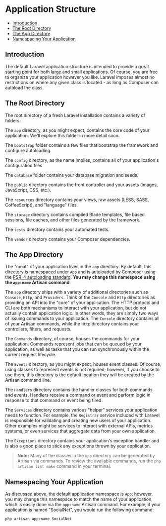 # Application Structure

- [Introduction](#introduction)
- [The Root Directory](#the-root-directory)
- [The App Directory](#the-app-directory)
- [Namespacing Your Application](#namespacing-your-application)

<a name="introduction"></a>
## Introduction

The default Laravel application structure is intended to provide a great starting point for both large and small applications. Of course, you are free to organize your application however you like. Laravel imposes almost no restrictions on where any given class is located - as long as Composer can autoload the class.

<a name="the-root-directory"></a>
## The Root Directory

The root directory of a fresh Laravel installation contains a variety of folders:

The `app` directory, as you might expect, contains the core code of your application. We'll explore this folder in more detail soon.

The `bootstrap` folder contains a few files that bootstrap the framework and configure autoloading.

The `config` directory, as the name implies, contains all of your application's configuration files.

The `database` folder contains your database migration and seeds.

The `public` directory contains the front controller and your assets (images, JavaScript, CSS, etc.).

The `resources` directory contains your views, raw assets (LESS, SASS, CoffeeScript), and "language" files.

The `storage` directory contains compiled Blade templates, file based sessions, file caches, and other files generated by the framework.

The `tests` directory contains your automated tests.

The `vendor` directory contains your Composer dependencies.

<a name="the-app-directory"></a>
## The App Directory

The "meat" of your application lives in the `app` directory. By default, this directory is namespaced under `App` and is autoloaded by Composer using the [PSR-4 autoloading standard](http://www.php-fig.org/psr/psr-4/). **You may change this namespace using the `app:name` Artisan command**.

The `app` directory ships with a variety of additional directories such as `Console`, `Http`, and `Providers`. Think of the `Console` and `Http` directories as providing an API into the "core" of your application. The HTTP protocol and CLI are both mechanisms to interact with your application, but do not actually contain application logic. In other words, they are simply two ways of issuing commands to your application. The `Console` directory contains all of your Artisan commands, while the `Http` directory contains your controllers, filters, and requests.

The `Commands` directory, of course, houses the commands for your application. Commands represent jobs that can be queued by your application, as well as tasks that you can run synchronously within the current request lifecycle.

The `Events` directory, as you might expect, houses event classes. Of course, using classes to represent events is not required; however, if you choose to use them, this directory is the default location they will be created by the Artisan command line.

The `Handlers` directory contains the handler classes for both commands and events. Handlers receive a command or event and perform logic in response to that command or event being fired.

The `Services` directory contains various "helper" services your application needs to function. For example, the `Registrar` service included with Laravel is responsible for validating and creating new users of your application. Other examples might be services to interact with external APIs, metrics systems, or even services that aggregate data from your own application.

The `Exceptions` directory contains your application's exception handler and is also a good place to stick any exceptions thrown by your application.

> **Note:** Many of the classes in the `app` directory can be generated by Artisan via commands. To review the available commands, run the `php artisan list make` command in your terminal.

<a name="namespacing-your-application"></a>
## Namespacing Your Application

As discussed above, the default application namespace is `App`; however, you may change this namespace to match the name of your application, which is easily done via the `app:name` Artisan command. For example, if your application is named "SocialNet", you would run the following command:

	php artisan app:name SocialNet
